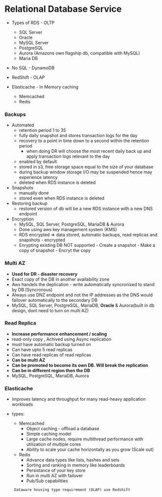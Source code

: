 # Relational Database Service

- Types of RDS - OLTP
	- SQL Server
	- Oracle
	- MySQL Server
	- PostgreSQL
	- Aurora (Amazons own flagship db, compatible with MySQL)
	- Maria DB

- No SQL - DynamoDB

- RedShift - OLAP

- Elasticache - In Memory caching
	- Memcached
	- Redis


### Backups
- Automated
	- retention period 1 to 35
	- fully daily snapshot and stores transaction logs for the day
	- recovery to a point in time down to a second within the retention period 
		- when doing DR will choose the most recent daily back up and apply transaction logs relevant to the day
	- enabled by default
	- stored in s3, free storage space equal to the size of your database	
	- during backup window storage I/O may be suspended hence may experience latency	
	- deleted when RDS instance is deleted
- Snapshots
	- manually done
	- stored even when RDS instance is deleted
- Restoring backup
	- restored version of db will be a new RDS instance with a new DNS endpoint
- Encryption
	- MySQL, SQL Server, PostgreSQL, MariaDB & Aurora
	- Done using aws key management system (KMS)
	- RDS encrypted => data stored, automatic backups, read replicas and snapshots - encrypted
	- Enrypting existing DB NOT supported
			- Create a snapshot
			- Make a copy of snapshot
			- Encryt the copy

### Multi AZ
- **Used for DR - disaster recovery**
- Exact copy of the DB in another availability zone
- Aws handels the deplication - write automatically syncronized to stand by DB (Syncronous)
- Always use DNZ endpoint and not the IP addresses as the DNS would failover automatically to the secondary DB
- MySQL, SQL Server, PostgreSQL, MariaDB, **Oracle** & Aurora(built in db design, dont need to turn on multi AZ)

### Read Replica
- **Increase performance enhancement / scaling**
- read-only copy , Achived using Async replication
- must have automatic backup turned on
- Can have upto 5 read replicas
- Can have read replicas of read replicas
- **Can be multi AZ**
- **Can be promoted to become its own DB. Will break the replication**
- **Can be in different region then the DB**
- MySQL, PostgreSQL, MariaDB, Aurora

### Elasticache
- Improves latency and throughput for many read-heavy application workloads
- types:
	- Memcached
		- Object caching - offload a database
		- Simple caching model
		- Large cache nodes, require multithread performance with utilization of multiple cores
		- Ability to scale your cache horizontally as you grow (Scale out)
	- Redis 
		- Advance data types like lists, hashes and sets
		- Sorting and ranking in memory like leaderboards
		- Persistance of your key store
		- Run in multi AZ with failover
		- Pub/Sub capabilities
	
	` Dataware housing type requirement (OLAP) use Redshift`	
